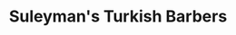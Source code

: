 ---
title: "Suleyman's Turkish Barbers"
url: /airdrie/suleymans-turkish-barbers/
shop: hairdresser
---